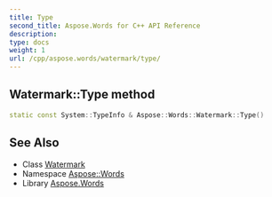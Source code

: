 ```yaml
---
title: Type
second_title: Aspose.Words for C++ API Reference
description: 
type: docs
weight: 1
url: /cpp/aspose.words/watermark/type/
---
```

## Watermark::Type method




```cpp
static const System::TypeInfo & Aspose::Words::Watermark::Type()
```

## See Also

* Class [Watermark](../)
* Namespace [Aspose::Words](../../)
* Library [Aspose.Words](../../../)
